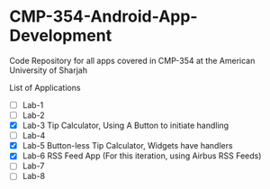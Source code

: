 # CMP-354-Android-App-Development
Code Repository for all apps covered in CMP-354 at the American University of Sharjah

List of Applications 
- [ ] Lab-1
- [ ] Lab-2
- [X] Lab-3 Tip Calculator, Using A Button to initiate handling
- [ ] Lab-4
- [X] Lab-5 Button-less Tip Calculator, Widgets have handlers
- [X] Lab-6 RSS Feed App (For this iteration, using Airbus RSS Feeds) 
- [ ] Lab-7
- [ ] Lab-8
